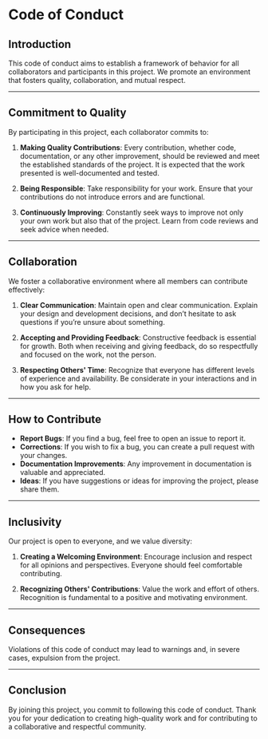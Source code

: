 # Code of Conduct

## Introduction
This code of conduct aims to establish a framework of behavior for all collaborators and participants in this project. We promote an environment that fosters quality, collaboration, and mutual respect.

--------------------------------------------------------------------------------------------------------------------------------------------------------------------------------------------------------------------------------------------------------------
## Commitment to Quality
By participating in this project, each collaborator commits to:

1. **Making Quality Contributions**: Every contribution, whether code, documentation, or any other improvement, should be reviewed and meet the established standards of the project. It is expected that the work presented is well-documented and tested.

2. **Being Responsible**: Take responsibility for your work. Ensure that your contributions do not introduce errors and are functional.

3. **Continuously Improving**: Constantly seek ways to improve not only your own work but also that of the project. Learn from code reviews and seek advice when needed.

--------------------------------------------------------------------------------------------------------------------------------------------------------------------------------------------------------------------------------------------------------------
## Collaboration
We foster a collaborative environment where all members can contribute effectively:

1. **Clear Communication**: Maintain open and clear communication. Explain your design and development decisions, and don’t hesitate to ask questions if you’re unsure about something.

2. **Accepting and Providing Feedback**: Constructive feedback is essential for growth. Both when receiving and giving feedback, do so respectfully and focused on the work, not the person.

3. **Respecting Others' Time**: Recognize that everyone has different levels of experience and availability. Be considerate in your interactions and in how you ask for help.

--------------------------------------------------------------------------------------------------------------------------------------------------------------------------------------------------------------------------------------------------------------
## How to Contribute
- **Report Bugs**: If you find a bug, feel free to open an issue to report it.
- **Corrections**: If you wish to fix a bug, you can create a pull request with your changes.
- **Documentation Improvements**: Any improvement in documentation is valuable and appreciated.
- **Ideas**: If you have suggestions or ideas for improving the project, please share them.

--------------------------------------------------------------------------------------------------------------------------------------------------------------------------------------------------------------------------------------------------------------
## Inclusivity
Our project is open to everyone, and we value diversity:

1. **Creating a Welcoming Environment**: Encourage inclusion and respect for all opinions and perspectives. Everyone should feel comfortable contributing.

2. **Recognizing Others' Contributions**: Value the work and effort of others. Recognition is fundamental to a positive and motivating environment.
   
--------------------------------------------------------------------------------------------------------------------------------------------------------------------------------------------------------------------------------------------------------------
## Consequences
Violations of this code of conduct may lead to warnings and, in severe cases, expulsion from the project.

--------------------------------------------------------------------------------------------------------------------------------------------------------------------------------------------------------------------------------------------------------------
## Conclusion
By joining this project, you commit to following this code of conduct. Thank you for your dedication to creating high-quality work and for contributing to a collaborative and respectful community.
